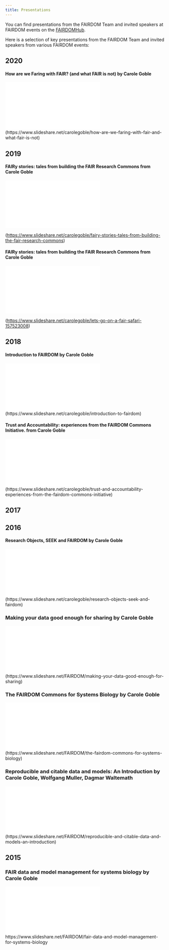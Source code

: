 ```yaml
---
title: Presentations
---
```



You can find presentations from the FAIRDOM Team and invited speakers at FAIRDOM events on the [FAIRDOMHub](https://www.fairdomhub.org/projects/19/presentations).

Here is a selection of key presentations from the FAIRDOM Team and invited speakers from various FAIRDOM events:

## 2020

#### How are we Faring with FAIR? (and what FAIR is not) by Carole Goble

<iframe class='slide-share' src="//www.slideshare.net/slideshow/embed_code/key/1tffPaD8Dk9awm" frameborder="0" allowfullscreen></iframe>
(https://www.slideshare.net/carolegoble/how-are-we-faring-with-fair-and-what-fair-is-not)

## 2019

#### FAIRy stories: tales from building the FAIR Research Commons from Carole Goble

<iframe class='slide-share' src="//www.slideshare.net/slideshow/embed_code/key/yKYEboHmzECrlG" frameborder="0" allowfullscreen></iframe>

(https://www.slideshare.net/carolegoble/fairy-stories-tales-from-building-the-fair-research-commons)

#### FAIRy stories: tales from building the FAIR Research Commons from Carole Goble

<iframe class='slide-share' src="//www.slideshare.net/slideshow/embed_code/key/9xJAqJCSjlv1P6" frameborder="0" allowfullscreen></iframe>

(https://www.slideshare.net/carolegoble/lets-go-on-a-fair-safari-157523008)


## 2018 

#### Introduction to FAIRDOM by Carole Goble

<iframe class='slide-share' src="//www.slideshare.net/slideshow/embed_code/key/4GsT86wHeHJcz8" frameborder="0" allowfullscreen></iframe>
(https://www.slideshare.net/carolegoble/introduction-to-fairdom)

#### Trust and Accountability: experiences from the FAIRDOM Commons Initiative. from Carole Goble

<iframe class='slide-share' src="//www.slideshare.net/slideshow/embed_code/key/nMWCAee4N7PKAH" frameborder="0" allowfullscreen></iframe>
(https://www.slideshare.net/carolegoble/trust-and-accountability-experiences-from-the-fairdom-commons-initiative)

## 2017

## 2016

#### Research Objects, SEEK and FAIRDOM by Carole Goble
<iframe class='slide-share' src="//www.slideshare.net/slideshow/embed_code/key/3uH2L6SATeehOL" frameborder="0" allowfullscreen></iframe>
(https://www.slideshare.net/carolegoble/research-objects-seek-and-fairdom)

### Making your data good enough for sharing by Carole Goble
<iframe class='slide-share' src="//www.slideshare.net/slideshow/embed_code/key/BcUYDjFGwRevmk" frameborder="0" allowfullscreen></iframe> 
(https://www.slideshare.net/FAIRDOM/making-your-data-good-enough-for-sharing)

### The FAIRDOM Commons for Systems Biology by Carole Goble
<iframe class='slide-share' src="//www.slideshare.net/slideshow/embed_code/key/BcUYDjFGwRevmk" frameborder="0" allowfullscreen></iframe> 
(https://www.slideshare.net/FAIRDOM/the-fairdom-commons-for-systems-biology)

### Reproducible and citable data and models: An Introduction by Carole Goble, Wolfgang Muller, Dagmar Waltemath
<iframe class='slide-share' src="//www.slideshare.net/slideshow/embed_code/key/fFuwLIKeF1myMP" frameborder="0" allowfullscreen></iframe> 
(https://www.slideshare.net/FAIRDOM/reproducible-and-citable-data-and-models-an-introduction)

## 2015

### FAIR data and model management for systems biology by Carole Goble
<iframe class='slide-share' src="//www.slideshare.net/slideshow/embed_code/key/t8Qm5CoFsRmSij" frameborder="0" allowfullscreen></iframe>
https://www.slideshare.net/FAIRDOM/fair-data-and-model-management-for-systems-biology
